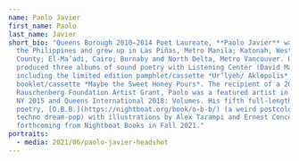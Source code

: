 ```yaml
---
name: Paolo Javier
first_name: Paolo
last_name: Javier
short_bio: "Queens Borough 2010–2014 Poet Laureate, **Paolo Javier** was born in
  the Philippines and grew up in Las Piñas, Metro Manila; Katonah, Westchester
  County; El-Ma’adi, Cairo; Burnaby and North Delta, Metro Vancouver. He’s
  produced three albums of sound poetry with Listening Center (David Mason),
  including the limited edition pamphlet/cassette *Ur’lyeh/ Aklopolis* and the
  booklet/cassette *Maybe the Sweet Honey Pours*. The recipient of a 2021
  Rauschenberg Foundation Artist Grant, Paolo was a featured artist in Greater
  NY 2015 and Queens International 2018: Volumes. His fifth full-length book of
  poetry, [O.B.B.](https://nightboat.org/book/o-b-b/) (a weird postcolonial
  techno dream-pop) with illustrations by Alex Tarampi and Ernest Concepcion, is
  forthcoming from Nightboat Books in Fall 2021."
portraits:
  - media: 2021/06/paolo-javier-headshot
---
```


